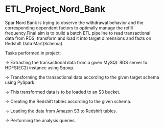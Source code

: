# ETL_Project_Nord_Bank
Spar Nord Bank is trying to observe the withdrawal behavior and the corresponding dependent factors to optimally manage the refill frequency.Final aim is to build a batch ETL pipeline to read transactional data from RDS, transform and load it into target dimensions and facts on Redshift Data Mart(Schema).

Tasks performed in project:

-> Extracting the transactional data from a given MySQL RDS server to HDFS(EC2) instance using Sqoop.

-> Transforming the transactional data according to the given target schema using PySpark. 

-> This transformed data is to be loaded to an S3 bucket.

-> Creating the Redshift tables according to the given schema.

-> Loading the data from Amazon S3 to Redshift tables.

-> Performing the analysis queries.
